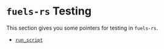 # `fuels-rs` Testing

This section gives you some pointers for testing in `fuels-rs`.

- [`run_script`](./run-script.md)
